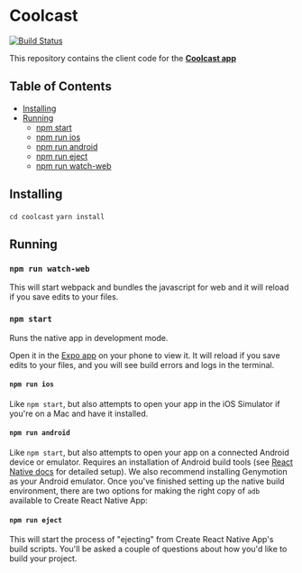 # Coolcast
[![Build Status](https://travis-ci.org/rickiesmooth/coolcast.svg?branch=master)](https://travis-ci.org/rickiesmooth/coolcast)

This repository contains the client code for the [**Coolcast app**](https://coolcast.ricksm.it)

## Table of Contents

* [Installing](#installing)
* [Running](#available-scripts)
  * [npm start](#npm-start)
  * [npm run ios](#npm-run-ios)
  * [npm run android](#npm-run-android)
  * [npm run eject](#npm-run-eject)
  * [npm run watch-web](#npm-run-watch-web)

## Installing

`cd coolcast`
`yarn install`

## Running

### `npm run watch-web`

This will start webpack and bundles the javascript for web and it will reload if you save edits to your files.

### `npm start`

Runs the native app in development mode.

Open it in the [Expo app](https://expo.io) on your phone to view it. It will reload if you save edits to your files, and you will see build errors and logs in the terminal.


#### `npm run ios`

Like `npm start`, but also attempts to open your app in the iOS Simulator if you're on a Mac and have it installed.

#### `npm run android`

Like `npm start`, but also attempts to open your app on a connected Android device or emulator. Requires an installation of Android build tools (see [React Native docs](https://facebook.github.io/react-native/docs/getting-started.html) for detailed setup). We also recommend installing Genymotion as your Android emulator. Once you've finished setting up the native build environment, there are two options for making the right copy of `adb` available to Create React Native App:

#### `npm run eject`

This will start the process of "ejecting" from Create React Native App's build scripts. You'll be asked a couple of questions about how you'd like to build your project.
